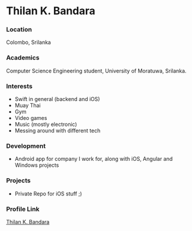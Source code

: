 # Thilan K. Bandara

### Location

Colombo, Srilanka

### Academics

Computer Science Engineering student, University of Moratuwa, Srilanka.

### Interests

- Swift in general (backend and iOS)
- Muay Thai
- Gym
- Video games
- Music (mostly electronic)
- Messing around with different tech

### Development

- Android app for company I work for, along with iOS, Angular and Windows projects

### Projects

- Private Repo for iOS stuff ;)

### Profile Link

[Thilan K. Bandara](https://github.com/thilan7)
